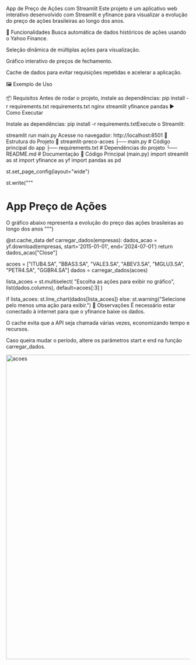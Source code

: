App de Preço de Ações com Streamlit
Este projeto é um aplicativo web interativo desenvolvido com Streamlit e yfinance para visualizar a evolução do preço de ações brasileiras ao longo dos anos.

🚀 Funcionalidades
Busca automática de dados históricos de ações usando o Yahoo Finance.

Seleção dinâmica de múltiplas ações para visualização.

Gráfico interativo de preços de fechamento.

Cache de dados para evitar requisições repetidas e acelerar a aplicação.

🖼️ Exemplo de Uso

📦 Requisitos
Antes de rodar o projeto, instale as dependências:
pip install -r requirements.txt
requirements.txt
nginx
streamlit
yfinance
pandas
▶️ Como Executar

Instale as dependências:
pip install -r requirements.txtExecute o Streamlit:

streamlit run main.py
Acesse no navegador:
http://localhost:8501
📂 Estrutura do Projeto
📁 streamlit-preco-acoes
 ├── main.py            # Código principal do app
 ├── requirements.txt   # Dependências do projeto
 └── README.md          # Documentação
📜 Código Principal (main.py)
import streamlit as st
import yfinance as yf
import pandas as pd

st.set_page_config(layout="wide")

st.write("""
# App Preço de Ações
O gráfico abaixo representa a evolução do preço das ações brasileiras ao longo dos anos
""")

@st.cache_data
def carregar_dados(empresas):
    dados_acao = yf.download(empresas, start='2015-01-01', end='2024-07-01')
    return dados_acao["Close"]

acoes = ["ITUB4.SA", "BBAS3.SA", "VALE3.SA", "ABEV3.SA", "MGLU3.SA", "PETR4.SA", "GGBR4.SA"]
dados = carregar_dados(acoes)

lista_acoes = st.multiselect(
    "Escolha as ações para exibir no gráfico",
    list(dados.columns),
    default=acoes[:3]
)

if lista_acoes:
    st.line_chart(dados[lista_acoes])
else:
    st.warning("Selecione pelo menos uma ação para exibir.")
📌 Observações
É necessário estar conectado à internet para que o yfinance baixe os dados.

O cache evita que a API seja chamada várias vezes, economizando tempo e recursos.

Caso queira mudar o período, altere os parâmetros start e end na função carregar_dados.

<img width="1836" height="833" alt="acoes" src="https://github.com/user-attachments/assets/5072d8e0-ebad-4bc9-b42e-1e7e5746bcf0" />
